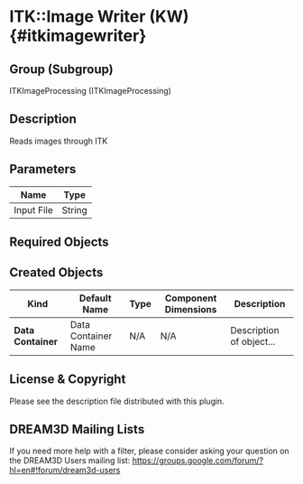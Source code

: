 ITK::Image Writer (KW) {#itkimagewriter}
=====

## Group (Subgroup) ##
ITKImageProcessing (ITKImageProcessing)

## Description ##
Reads images through ITK

## Parameters ##
| Name             | Type |
|------------------|------|
| Input File | String | Path to the output file to write. |

## Required Objects ##

## Created Objects ##

| Kind | Default Name | Type | Component Dimensions | Description |
|------|--------------|------|----------------------|-------------|
| **Data Container** | Data Container Name | N/A | N/A | Description of object... |

## License & Copyright ##

Please see the description file distributed with this plugin.

## DREAM3D Mailing Lists ##

If you need more help with a filter, please consider asking your question on the DREAM3D Users mailing list:
https://groups.google.com/forum/?hl=en#!forum/dream3d-users
